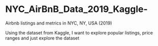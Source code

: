 # NYC_AirBnB_Data_2019_Kaggle-
Airbnb listings and metrics in NYC, NY, USA (2019)

Using the dataset from Kaggle, I want to explore popular listings, price ranges and just explore the dataset
